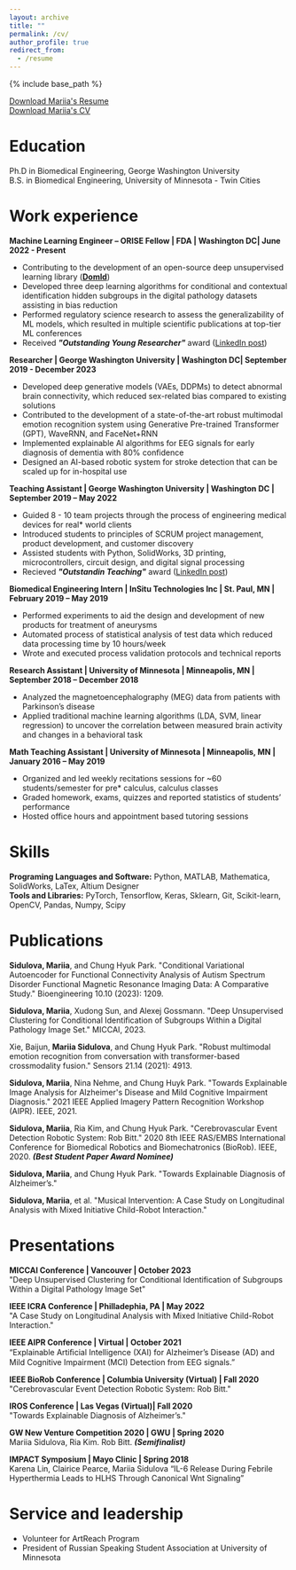 ```yaml
---
layout: archive
title: ""
permalink: /cv/
author_profile: true
redirect_from:
  - /resume
---
```


{% include base_path %}

[Download Mariia's Resume](/files/resume.pdf) <br /> 
[Download Mariia's CV](/files/cv.pdf) <br /> 

Education
======
Ph.D in Biomedical Engineering, George Washington University <br /> 
B.S. in Biomedical Engineering, University of Minnesota - Twin Cities <br /> 


Work experience
======

**Machine Learning Engineer – ORISE Fellow | FDA | Washington DC| June 2022 - Present**
  * Contributing to the development of an open-source deep unsupervised learning library ([**DomId**](https://github.com/DIDSR/DomId.git))
  * Developed three deep learning algorithms for conditional and contextual identification hidden subgroups in the digital pathology datasets assisting in bias reduction
  * Performed regulatory science research to assess the generalizability of ML models, which resulted in multiple scientific publications at top-tier ML conferences
  * Received ***"Outstanding Young Researcher"*** award ([LinkedIn post](https://www.linkedin.com/posts/mariia-sidulova_i-think-i-got-fda-approved-while-true-activity-7085628722166276097-XEE1?utm_source=share&utm_medium=member_desktop))

**Researcher | George Washington University | Washington DC| September 2019 - December 2023**
  * Developed deep generative models (VAEs, DDPMs) to detect abnormal brain connectivity, which reduced sex-related bias compared to existing solutions
  * Contributed to the development of a state-of-the-art robust multimodal emotion recognition system using Generative Pre-trained Transformer (GPT), WaveRNN, and FaceNet+RNN
  * Implemented explainable AI algorithms for EEG signals for early diagnosis of dementia with 80% confidence 
  * Designed an AI-based robotic system for stroke detection that can be scaled up for in-hospital use

**Teaching Assistant | George Washington University | Washington DC | September 2019 – May 2022**
  *  Guided 8 - 10 team projects through the process of engineering medical devices for real* world clients
  *  Introduced students to principles of SCRUM project management, product development, and customer discovery
  *  Assisted students with Python, SolidWorks, 3D printing, microcontrollers, circuit design, and digital signal processing
  *  Recieved ***"Outstandin Teaching"*** award ([LinkedIn post](https://www.linkedin.com/posts/mariia-sidulova_those-who-can-do-those-who-cant-teach-activity-7018267035457523712-Vp24?utm_source=share&utm_medium=member_desktop))

**Biomedical Engineering Intern | InSitu Technologies Inc | St. Paul, MN | February 2019 – May 2019**
  *  Performed experiments to aid the design and development of new products for treatment of aneurysms
  *  Automated process of statistical analysis of test data which reduced data processing time by 10 hours/week
  *  Wrote and executed process validation protocols and technical reports

**Research Assistant | University of Minnesota | Minneapolis, MN | September 2018 – December 2018**
  *  Analyzed the magnetoencephalography (MEG) data from patients with Parkinson’s disease
  *  Applied traditional machine learning algorithms (LDA, SVM, linear regression) to uncover the correlation between measured brain activity and changes in a behavioral task 

**Math Teaching Assistant | University of Minnesota | Minneapolis, MN | January 2016 – May 2019**
  *  Organized and led weekly recitations sessions for ~60 students/semester for pre* calculus, calculus classes
  *  Graded homework, exams, quizzes and reported statistics of students’ performance
  *  Hosted office hours and appointment based tutoring sessions
  
Skills
======
 **Programing Languages and Software:** Python, MATLAB, Mathematica, SolidWorks, LaTex, Altium Designer <br /> 
 **Tools and Libraries:** PyTorch, Tensorflow, Keras, Sklearn, Git, Scikit-learn, OpenCV, Pandas, Numpy, Scipy


Publications
======
**Sidulova, Mariia**, and Chung Hyuk Park. "Conditional Variational Autoencoder for Functional Connectivity Analysis of Autism Spectrum Disorder Functional Magnetic Resonance Imaging Data: A Comparative Study." Bioengineering 10.10 (2023): 1209.

**Sidulova, Mariia**, Xudong Sun, and Alexej Gossmann. "Deep Unsupervised Clustering for Conditional Identification of Subgroups Within a Digital Pathology Image Set."  MICCAI, 2023.

Xie, Baijun, **Mariia Sidulova**, and Chung Hyuk Park. "Robust multimodal emotion recognition from conversation with transformer-based crossmodality fusion." Sensors 21.14 (2021): 4913.

**Sidulova, Mariia**, Nina Nehme, and Chung Huyk Park. "Towards Explainable Image Analysis for Alzheimer's Disease and Mild Cognitive Impairment Diagnosis." 2021 IEEE Applied Imagery Pattern Recognition Workshop (AIPR). IEEE, 2021.

**Sidulova, Mariia**, Ria Kim, and Chung Hyuk Park. "Cerebrovascular Event Detection Robotic System: Rob Bitt." 2020 8th IEEE RAS/EMBS International Conference for Biomedical Robotics and Biomechatronics (BioRob). IEEE, 2020. ***(Best Student Paper Award Nominee)***

**Sidulova, Mariia**, and Chung Hyuk Park. "Towards Explainable Diagnosis of Alzheimer’s."

**Sidulova, Mariia**, et al. "Musical Intervention: A Case Study on Longitudinal Analysis with Mixed Initiative Child-Robot Interaction."

Presentations
===============
**MICCAI Conference | Vancouver | October 2023**<br /> 
 "Deep Unsupervised Clustering for Conditional Identification of Subgroups Within a Digital Pathology Image Set"

**IEEE ICRA Conference | Philladephia, PA | May 2022**<br /> 
 "A Case Study on Longitudinal Analysis with Mixed Initiative Child-Robot  Interaction."

**IEEE AIPR Conference | Virtual | October 2021** <br /> 
“Explainable Artiﬁcial Intelligence (XAI) for Alzheimer’s Disease (AD) and Mild Cognitive Impairment (MCI) Detection from EEG signals.” 

**IEEE BioRob Conference | Columbia University (Virtual) | Fall 2020**<br /> 
 "Cerebrovascular Event Detection Robotic System: Rob Bitt." 

**IROS Conference  | Las Vegas (Virtual)| Fall 2020**<br /> 
 "Towards Explainable Diagnosis of Alzheimer’s."

**GW New Venture Competition 2020 | GWU | Spring 2020**<br /> 
Mariia Sidulova, Ria Kim. Rob Bitt. ***(Semifinalist)***

**IMPACT Symposium | Mayo Clinic | Spring 2018**<br /> 
 Karena Lin, Clairice Pearce, Mariia Sidulova “IL-6 Release During Febrile Hyperthermia Leads to HLHS Through Canonical Wnt Signaling”



Service and leadership
======================
* Volunteer for ArtReach Program
* President of Russian Speaking Student Association at University of Minnesota

